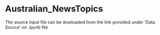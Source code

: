 # Australian_NewsTopics
The source input file can be dowloaded from the link provided under 'Data Source' on .ipynb file
